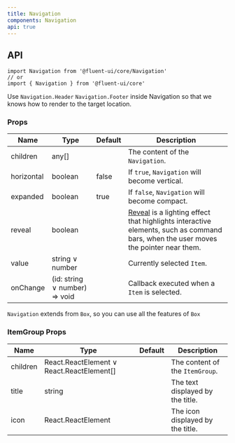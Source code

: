 ```yaml
---
title: Navigation
components: Navigation
api: true
---
```


## API

```
import Navigation from '@fluent-ui/core/Navigation'
// or
import { Navigation } from '@fluent-ui/core'
```

Use `Navigation.Header` `Navigation.Footer` inside Navigation so that we knows how to render to the target location.

### Props

| Name | Type | Default | Description |
| --- | --- | --- | --- |
| children | any[] |  | The content of the `Navigation`. |
| horizontal | boolean | false | If `true`, `Navigation` will become vertical. |
| expanded | boolean | true | If `false`, `Navigation` will become compact. |
| reveal | boolean |  | [Reveal](https://docs.microsoft.com/en-us/windows/uwp/design/style/reveal) is a lighting effect that highlights interactive elements, such as command bars, when the user moves the pointer near them. |
| value | string &or; number |  | Currently selected `Item`. |
| onChange | (id: string &or; number) => void |  | Callback executed when a `Item` is selected. |

`Navigation` extends from `Box`, so you can use all the features of `Box`

### ItemGroup Props

| Name | Type | Default | Description |
| --- | --- | --- | --- |
| children | React.ReactElement &or; React.ReactElement[] |  | The content of the `ItemGroup`. |
| title | string |  | The text displayed by the title. |
| icon | React.ReactElement |  | The icon displayed by the title. |
